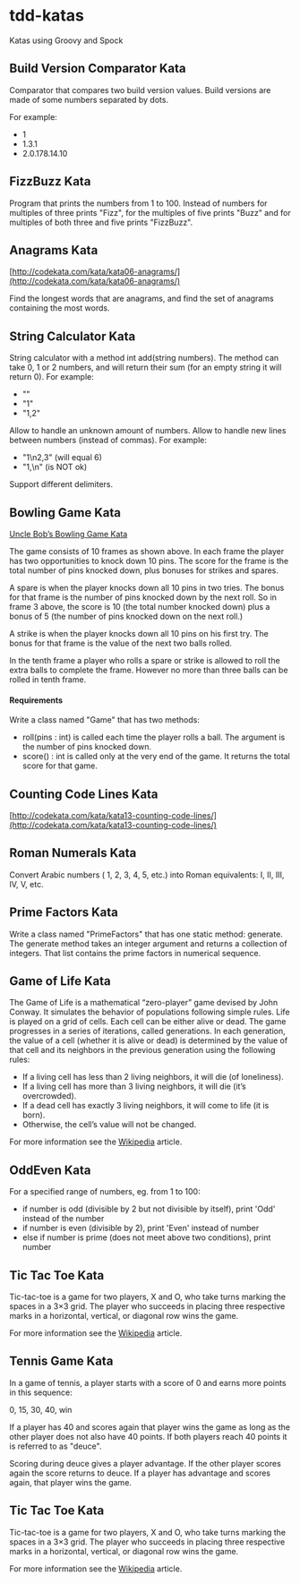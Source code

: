 tdd-katas
============================
Katas using Groovy and Spock


Build Version Comparator Kata
----------------------------------

Comparator that compares two build version values.
Build versions are made of some numbers separated by dots.

For example:

* 1
* 1.3.1
* 2.0.178.14.10

FizzBuzz Kata
--------------

Program that prints the numbers from 1 to 100.
Instead of numbers for multiples of three prints "Fizz", for the multiples of five prints "Buzz"
and for multiples of both three and five prints "FizzBuzz".
  
Anagrams Kata
-------------

[http://codekata.com/kata/kata06-anagrams/](http://codekata.com/kata/kata06-anagrams/)

Find the longest words that are anagrams, and find the set of anagrams containing the most words.

String Calculator Kata
----------------------

String calculator with a method int add(string numbers). The method can take 0, 1 or 2 numbers, and will return their sum (for an empty string it will return 0).
For example:

* ""
* "1"
* "1,2"

Allow to handle an unknown amount of numbers.
Allow to handle new lines between numbers (instead of commas).
For example:

* "1\n2,3" (will equal 6)
* "1,\n" (is NOT ok)

Support different delimiters.

Bowling Game Kata
-----------------

[Uncle Bob’s Bowling Game Kata](http://butunclebob.com/ArticleS.UncleBob.TheBowlingGameKata)

The game consists of 10 frames as shown above.  In each frame the player has
two opportunities to knock down 10 pins.  The score for the frame is the total
number of pins knocked down, plus bonuses for strikes and spares.

A spare is when the player knocks down all 10 pins in two tries.  The bonus for
that frame is the number of pins knocked down by the next roll.  So in frame 3
above, the score is 10 (the total number knocked down) plus a bonus of 5 (the
number of pins knocked down on the next roll.)

A strike is when the player knocks down all 10 pins on his first try.  The bonus
for that frame is the value of the next two balls rolled.

In the tenth frame a player who rolls a spare or strike is allowed to roll the extra
balls to complete the frame.  However no more than three balls can be rolled in
tenth frame.

#### Requirements

Write a class named "Game" that has two methods:

* roll(pins : int) is called each time the player rolls a ball.  The argument is the number of pins knocked down.
* score() : int is called only at the very end of the game.  It returns the total score for that game.

Counting Code Lines Kata
------------------------

[http://codekata.com/kata/kata13-counting-code-lines/](http://codekata.com/kata/kata13-counting-code-lines/)

Roman Numerals Kata
-------------------

Convert Arabic numbers ( 1, 2, 3, 4, 5, etc.) into Roman equivalents: I, II, III, IV, V, etc.

Prime Factors Kata
------------------

Write a class named "PrimeFactors" that has one static method: generate.
The generate method takes an integer argument and returns a collection of integers. That list
contains the prime factors in numerical sequence.

Game of Life Kata
-----------------

The Game of Life is a mathematical “zero-player” game devised by John Conway.
It simulates the behavior of populations following simple rules.
Life is played on a grid of cells. Each cell can be either alive or dead.
The game progresses in a series of iterations, called generations.
In each generation, the value of a cell (whether it is alive or dead) is determined 
by the value of that cell and its neighbors in the previous generation using the following rules:

* If a living cell has less than 2 living neighbors, it will die (of loneliness).
* If a living cell has more than 3 living neighbors, it will die (it’s overcrowded).
* If a dead cell has exactly 3 living neighbors, it will come to life (it is born).
* Otherwise, the cell’s value will not be changed.

For more information see the [Wikipedia](http://en.wikipedia.org/wiki/Conway%27s_Game_of_Life) article.


OddEven Kata
-------------

For a specified range of numbers, eg. from 1 to 100:

* if number is odd (divisible by 2 but not divisible by itself), print 'Odd' instead of the number  
* if number is even (divisible by 2), print 'Even' instead of number
* else if number is prime (does not meet above two conditions), print number

Tic Tac Toe Kata
----------------

Tic-tac-toe is a game for two players, X and O, who take turns marking the spaces in a 3×3 grid.
The player who succeeds in placing three respective marks in a horizontal, vertical, or diagonal row wins the game.

For more information see the [Wikipedia](http://en.wikipedia.org/wiki/Tic-tac-toe) article.

Tennis Game Kata
-------------------

In a game of tennis, a player starts with a score of 0 and earns more points in this sequence:

0, 15, 30, 40, win

If a player has 40 and scores again that player wins the game as long as the other player does not also have
40 points. If both players reach 40 points it is referred to as "deuce".
 
Scoring during deuce gives a player advantage. If the other player scores again the score returns to deuce.
If a player has advantage and scores again, that player wins the game.
 

Tic Tac Toe Kata
----------------

Tic-tac-toe is a game for two players, X and O, who take turns marking the spaces in a 3×3 grid.
The player who succeeds in placing three respective marks in a horizontal, vertical, or diagonal row wins the game.

For more information see the [Wikipedia](http://en.wikipedia.org/wiki/Tic-tac-toe) article.


